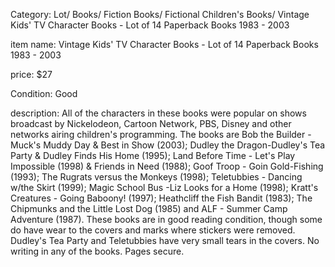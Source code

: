 Category:
Lot/ Books/ Fiction Books/ Fictional Children's Books/ Vintage Kids' TV Character Books - Lot of 14 Paperback Books 1983 - 2003

item name:
Vintage Kids' TV Character Books - Lot of 14 Paperback Books 1983 - 2003

price:
$27

Condition:
Good

description:
All of the characters in these books were popular on shows broadcast by Nickelodeon, Cartoon Network, PBS, Disney and other networks airing children's programming.  The books are Bob the Builder - Muck's Muddy Day & Best in Show (2003); Dudley the Dragon-Dudley's Tea Party & Dudley Finds His Home (1995); Land Before Time - Let's Play Impossible (1998) & Friends in Need (1988); Goof Troop - Goin Gold-Fishing (1993); The Rugrats versus the Monkeys (1998); Teletubbies - Dancing w/the Skirt (1999); Magic School Bus -Liz Looks for a Home (1998); Kratt's Creatures - Going Baboony! (1997); Heathcliff the Fish Bandit (1983); The Chipmunks and the Little Lost Dog (1985) and ALF - Summer Camp Adventure (1987).  These books are in good reading condition, though some do have wear to the covers and marks where stickers were removed.  Dudley's Tea Party and Teletubbies have very small tears in the covers.  No writing in any of the books.  Pages secure.
